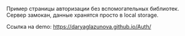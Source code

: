 Пример страницы авторизации без вспомогательных библиотек. Сервер замокан, данные хранятся просто в local storage.

Ссылка на demo: https://daryaglazunova.github.io/Auth/
